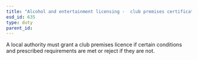 ```yaml
---
title: "Alcohol and entertainment licensing -  club premises certificate applications"
esd_id: 635
type: duty
parent_id:  
---
```


A local authority must grant a club premises licence if certain conditions and prescribed requirements are met or reject if they are not.

